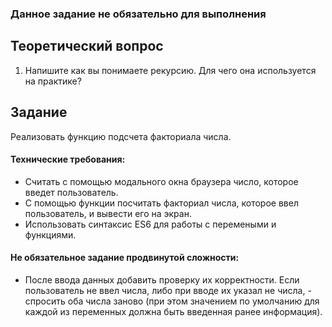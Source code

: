 ### Данное задание не обязательно для выполнения

## Теоретический вопрос 

1. Напишите как вы понимаете рекурсию. Для чего она используется на практике?

## Задание

Реализовать функцию подсчета факториала числа. 

#### Технические требования:
- Считать с помощью модального окна браузера число, которое введет пользователь.
- С помощью функции посчитать факториал числа, которое ввел пользователь, и вывести его на экран.
- Использовать синтаксис ES6 для работы с перемеными и функциями.

#### Не обязательное задание продвинутой сложности:
- После ввода данных добавить проверку их корректности. Если пользователь не ввел числа, либо при вводе их указал не числа, - спросить оба числа заново (при этом значением по умолчанию для каждой из переменных должна быть введенная ранее информация).
